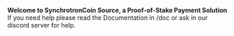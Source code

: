 **Welcome to SynchrotronCoin Source, a Proof-of-Stake Payment Solution**
If you need help please read the Documentation in /doc or ask in our discord server for help.


